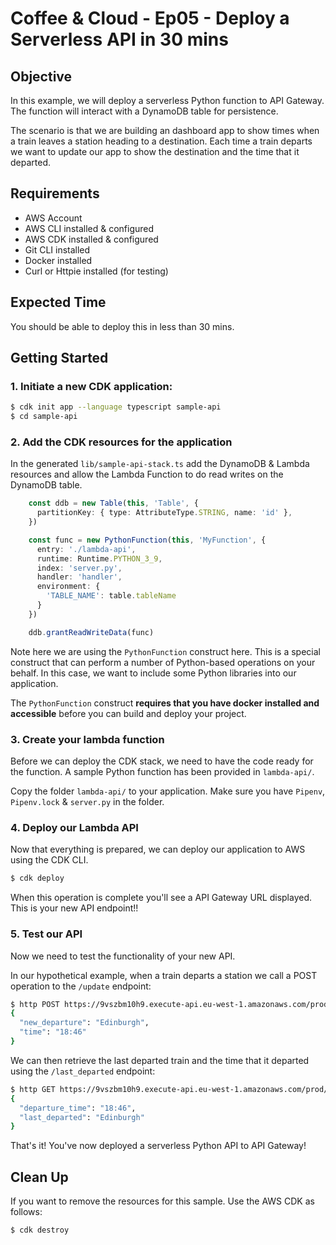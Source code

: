 # Coffee & Cloud - Ep05 - Deploy a Serverless API in 30 mins

## Objective

In this example, we will deploy a serverless Python function to API Gateway. The function will interact with a DynamoDB table for persistence.

The scenario is that we are building an dashboard app to show times when a train leaves a station heading to a destination. Each time a train departs we want to update our app to show the destination and the time that it departed.

## Requirements

- AWS Account
- AWS CLI installed & configured
- AWS CDK installed & configured
- Git CLI installed
- Docker installed
- Curl or Httpie installed (for testing)

## Expected Time

You should be able to deploy this in less than 30 mins.

## Getting Started

### 1. Initiate a new CDK application:

```bash
$ cdk init app --language typescript sample-api
$ cd sample-api
```

### 2. Add the CDK resources for the application

In the generated `lib/sample-api-stack.ts` add the DynamoDB & Lambda resources and allow the Lambda Function to do read writes on the DynamoDB table.

```typescript
    const ddb = new Table(this, 'Table', {
      partitionKey: { type: AttributeType.STRING, name: 'id' },
    })

    const func = new PythonFunction(this, 'MyFunction', {
      entry: './lambda-api',
      runtime: Runtime.PYTHON_3_9,
      index: 'server.py',
      handler: 'handler',
      environment: {
        'TABLE_NAME': table.tableName
      }
    })

    ddb.grantReadWriteData(func)
```

Note here we are using the `PythonFunction` construct here. This is a special construct that can perform a number of Python-based operations on your behalf. In this case, we want to include some Python libraries into our application.

The `PythonFunction` construct **requires that you have docker installed and accessible** before you can build and deploy your project.


### 3. Create your lambda function

Before we can deploy the CDK stack, we need to have the code ready for the function. A sample Python function has been provided in `lambda-api/`.

Copy the folder `lambda-api/` to your application. Make sure you have `Pipenv`, `Pipenv.lock` & `server.py` in the folder.


### 4. Deploy our Lambda API

Now that everything is prepared, we can deploy our application to AWS using the CDK CLI.

```bash
$ cdk deploy
```

When this operation is complete you'll see a API Gateway URL displayed. This is your new API endpoint!!


### 5. Test our API

Now we need to test the functionality of your new API.

In our hypothetical example, when a train departs a station we call a POST operation to the `/update` endpoint:

```bash
$ http POST https://9vszbm10h9.execute-api.eu-west-1.amazonaws.com/prod/update
{
  "new_departure": "Edinburgh",
  "time": "18:46"
}
```

We can then retrieve the last departed train and the time that it departed using the `/last_departed` endpoint:

```bash
$ http GET https://9vszbm10h9.execute-api.eu-west-1.amazonaws.com/prod/last_departed
{
  "departure_time": "18:46",
  "last_departed": "Edinburgh"
}
```


That's it! You've now deployed a serverless Python API to API Gateway!


## Clean Up

If you want to remove the resources for this sample. Use the AWS CDK as follows:


```bash
$ cdk destroy
```
